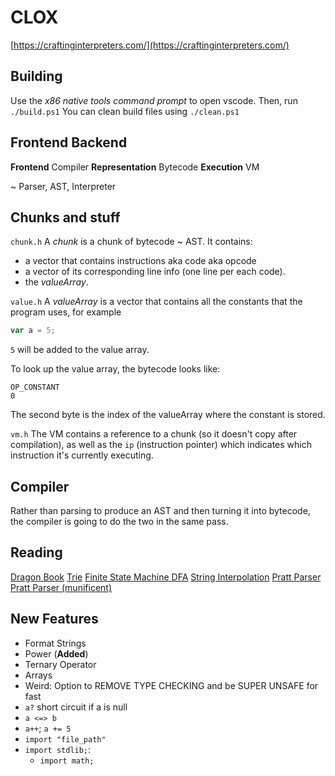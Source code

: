# CLOX
[https://craftinginterpreters.com/](https://craftinginterpreters.com/)

## Building
Use the *x86 native tools command prompt* to open vscode.
Then, run `./build.ps1`
You can clean build files using `./clean.ps1`

## Frontend Backend
**Frontend** Compiler
**Representation** Bytecode
**Execution** VM

~ Parser, AST, Interpreter

## Chunks and stuff
`chunk.h` A *chunk* is a chunk of bytecode ~ AST. It contains:
* a vector that contains instructions aka code aka opcode
* a vector of its corresponding line info (one line per each code).
* the *valueArray*.


`value.h` A *valueArray* is a vector that contains all the constants that the program uses, for example
```js
var a = 5;
```
`5` will be added to the value array.

To look up the value array, the bytecode looks like:
```
OP_CONSTANT
0
```
The second byte is the index of the valueArray where the constant is stored.

`vm.h`
The VM contains a reference to a chunk (so it doesn't copy after compilation), as well as the `ip` (instruction pointer) which indicates which instruction it's currently executing.

## Compiler
Rather than parsing to produce an AST and then turning it into bytecode, the compiler is going to do the two in the same pass.

## Reading
[Dragon Book](https://en.wikipedia.org/wiki/Compilers:_Principles,_Techniques,_and_Tools)
[Trie](https://en.wikipedia.org/wiki/Trie)
[Finite State Machine DFA](https://en.wikipedia.org/wiki/Deterministic_finite_automaton)
[String Interpolation](https://github.com/wren-lang/wren/blob/8fae8e4f1e490888e2cc9b2ea6b8e0d0ff9dd60f/src/vm/wren_compiler.c#L118-L130)
[Pratt Parser](https://matklad.github.io/2020/04/13/simple-but-powerful-pratt-parsing.html)
[Pratt Parser (munificent)](https://journal.stuffwithstuff.com/2011/03/19/pratt-parsers-expression-parsing-made-easy/)

## New Features
* Format Strings
* Power (**Added**)
* Ternary Operator
* Arrays
* Weird: Option to REMOVE TYPE CHECKING and be SUPER UNSAFE for fast
* `a?` short circuit if a is null
* `a <=> b`
* `a++`; `a += 5`
* `import "file_path"`
* `import stdlib;`:
    * `import math;`